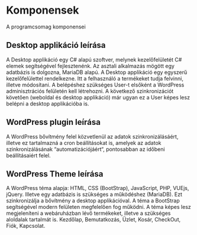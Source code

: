 # Komponensek

A programcsomag komponensei

## Desktop applikáció leírása

A Desktop applikáció egy C# alapú szoftver, melynek kezelőfelületét C# elemek segítségével fejlesztenénk.
Az asztali alkalmazás mögött egy adatbázis is dolgozna, MariaDB alapú. A
Desktop applikáció egy egyszerű kezelőfelülettel rendelkezne. Itt a felhasználó
a termékeket tudja felvinni, illetve módosítani. A belépéshez szükséges User-t
elsőként a WordPress adminisztrációs felületén kell létrehozni. A következő
szinkronizációt követően (weboldal és desktop applikáció) már ugyan ez a User
képes lesz belépni a desktop applikációba is.

## WordPress plugin leírása

A WordPress bővítmény felel közvetlenül az adatok szinkronizálásáért, illetve ez
tartalmazná a cron beállításokat is, amelyek az adatok szinkronizálásának
“automatizációjáért“, pontosabban az időbeni beállításaiért felel.

## WordPress Theme leírása

A WordPress téma alapja: HTML, CSS (BootStrap), JavaScript, PHP, VUEjs,
jQuery. Illetve egy adatbázis is szükséges a működéshez (MariaDB). Ezt
szinkronizálja a bővítmény a desktop applikációval.
A téma a BootStrap segítségével modern felületen megfelelően fog működni. A
téma képes lesz megjeleníteni a webáruházban lévő termékeket, illetve a
szükséges aloldalak tartalmát is. Kezdőlap, Bemutatkozás, Üzlet, Kosár,
CheckOut, Fiók, Kapcsolat. 